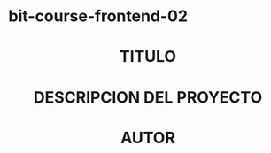# bit-course-frontend-02

<h1><center>TITULO</center></h1>
<h1><center>DESCRIPCION DEL PROYECTO</center></h1>
<h1><center>AUTOR</center></h1>
